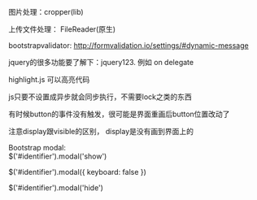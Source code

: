 ﻿图片处理：cropper(lib)

上传文件处理： FileReader(原生)

bootstrapvalidator: http://formvalidation.io/settings/#dynamic-message


jquery的很多功能要了解下：jquery123. 例如 on delegate

highlight.js 可以高亮代码

js只要不设置成异步就会同步执行，不需要lock之类的东西

有时候button的事件没有触发，很可能是界面重画后button位置改动了

注意display跟visible的区别， display是没有画到界面上的

Bootstrap modal:	
$('#identifier').modal('show')

$('#identifier').modal({
keyboard: false
})
	
$('#identifier').modal('hide')